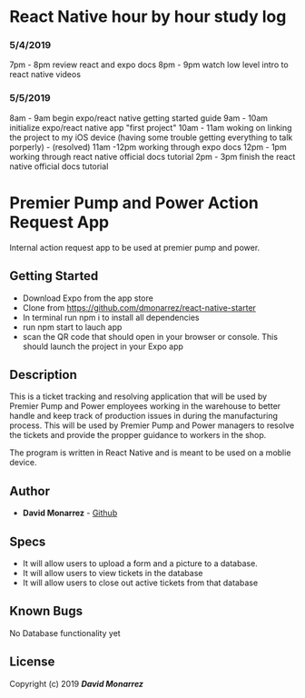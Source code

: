# React Native hour by hour study log

### 5/4/2019
7pm - 8pm review react and expo docs
8pm - 9pm watch low level intro to react native videos 

### 5/5/2019 
8am - 9am begin expo/react native getting started guide
9am - 10am initialize expo/react native app "first project"
10am - 11am woking on linking the project to my iOS device (having some trouble getting everything to talk porperly) - (resolved)
11am -12pm  working through expo docs
12pm - 1pm working through react native official docs tutorial
2pm - 3pm finish the react native official docs tutorial


# Premier Pump and Power Action Request App

Internal action request app to be used at premier pump and power.

## Getting Started

* Download Expo from the app store
* Clone from https://github.com/dmonarrez/react-native-starter
* In terminal run npm i to install all dependencies
* run npm start to lauch app
* scan the QR code that should open in your browser or console. This should launch the project in your Expo app

## Description

This is a ticket tracking and resolving application that will be used by Premier Pump and Power employees working in the warehouse to better handle and keep track of production issues in during the manufacturing process. This will be used by Premier Pump and Power managers to resolve the tickets and provide the propper guidance to workers in the shop.

The program is written in React Native and is meant to be used on a moblie device.


## Author

* **David Monarrez** - [Github](https://github.com/dmonarrez)

## Specs

* It will allow users to upload a form and a picture to a database.
* It will allow users to view tickets in the database
* It will allow users to close out active tickets from that database

## Known Bugs

No Database functionality yet

## License

Copyright (c) 2019 **_David Monarrez_**
